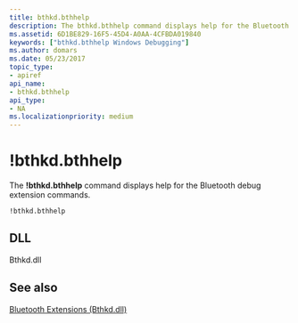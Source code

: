```yaml
---
title: bthkd.bthhelp
description: The bthkd.bthhelp command displays help for the Bluetooth debug extension commands.
ms.assetid: 6D1BE829-16F5-45D4-A0AA-4CFBDA019840
keywords: ["bthkd.bthhelp Windows Debugging"]
ms.author: domars
ms.date: 05/23/2017
topic_type:
- apiref
api_name:
- bthkd.bthhelp
api_type:
- NA
ms.localizationpriority: medium
---
```


# !bthkd.bthhelp


The **!bthkd.bthhelp** command displays help for the Bluetooth debug extension commands.

```dbgsyntax
!bthkd.bthhelp
```

## <span id="DLL"></span><span id="dll"></span>DLL


Bthkd.dll

## <span id="see_also"></span>See also


[Bluetooth Extensions (Bthkd.dll)](bluetooh-extensions--bthkd-dll-.md)

 

 







